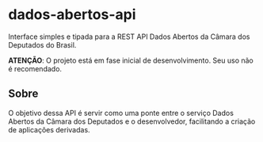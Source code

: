 # dados-abertos-api
Interface simples e tipada para a REST API Dados Abertos da Câmara dos Deputados do Brasil.

**ATENÇÃO**: O projeto está em fase inicial de desenvolvimento. Seu uso não é recomendado.

## Sobre
O objetivo dessa API é servir como uma ponte entre o serviço Dados Abertos da Câmara dos Deputados e o desenvolvedor, facilitando a criação de aplicações derivadas.
